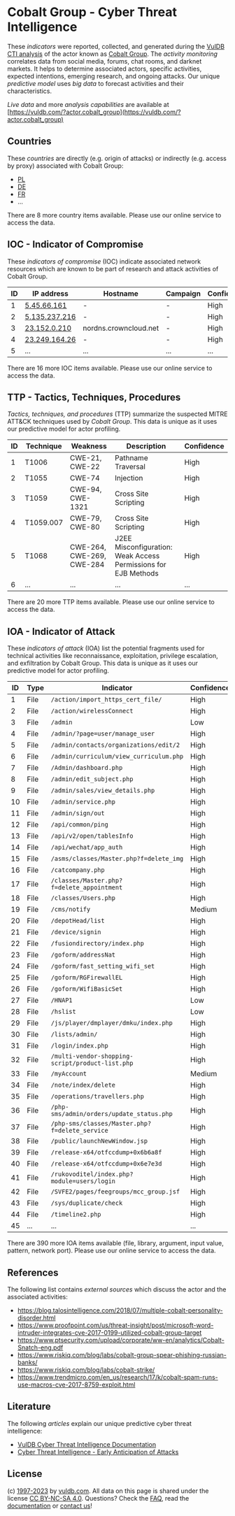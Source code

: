 # Cobalt Group - Cyber Threat Intelligence

These _indicators_ were reported, collected, and generated during the [VulDB CTI analysis](https://vuldb.com/?kb.cti) of the actor known as [Cobalt Group](https://vuldb.com/?actor.cobalt_group). The _activity monitoring_ correlates data from social media, forums, chat rooms, and darknet markets. It helps to determine associated actors, specific activities, expected intentions, emerging research, and ongoing attacks. Our unique _predictive model_ uses _big data_ to forecast activities and their characteristics.

_Live data_ and more _analysis capabilities_ are available at [https://vuldb.com/?actor.cobalt_group](https://vuldb.com/?actor.cobalt_group)

## Countries

These _countries_ are directly (e.g. origin of attacks) or indirectly (e.g. access by proxy) associated with Cobalt Group:

* [PL](https://vuldb.com/?country.pl)
* [DE](https://vuldb.com/?country.de)
* [FR](https://vuldb.com/?country.fr)
* ...

There are 8 more country items available. Please use our online service to access the data.

## IOC - Indicator of Compromise

These _indicators of compromise_ (IOC) indicate associated network resources which are known to be part of research and attack activities of Cobalt Group.

ID | IP address | Hostname | Campaign | Confidence
-- | ---------- | -------- | -------- | ----------
1 | [5.45.66.161](https://vuldb.com/?ip.5.45.66.161) | - | - | High
2 | [5.135.237.216](https://vuldb.com/?ip.5.135.237.216) | - | - | High
3 | [23.152.0.210](https://vuldb.com/?ip.23.152.0.210) | nordns.crowncloud.net | - | High
4 | [23.249.164.26](https://vuldb.com/?ip.23.249.164.26) | - | - | High
5 | ... | ... | ... | ...

There are 16 more IOC items available. Please use our online service to access the data.

## TTP - Tactics, Techniques, Procedures

_Tactics, techniques, and procedures_ (TTP) summarize the suspected MITRE ATT&CK techniques used by _Cobalt Group_. This data is unique as it uses our predictive model for actor profiling.

ID | Technique | Weakness | Description | Confidence
-- | --------- | -------- | ----------- | ----------
1 | T1006 | CWE-21, CWE-22 | Pathname Traversal | High
2 | T1055 | CWE-74 | Injection | High
3 | T1059 | CWE-94, CWE-1321 | Cross Site Scripting | High
4 | T1059.007 | CWE-79, CWE-80 | Cross Site Scripting | High
5 | T1068 | CWE-264, CWE-269, CWE-284 | J2EE Misconfiguration: Weak Access Permissions for EJB Methods | High
6 | ... | ... | ... | ...

There are 20 more TTP items available. Please use our online service to access the data.

## IOA - Indicator of Attack

These _indicators of attack_ (IOA) list the potential fragments used for technical activities like reconnaissance, exploitation, privilege escalation, and exfiltration by Cobalt Group. This data is unique as it uses our predictive model for actor profiling.

ID | Type | Indicator | Confidence
-- | ---- | --------- | ----------
1 | File | `/action/import_https_cert_file/` | High
2 | File | `/action/wirelessConnect` | High
3 | File | `/admin` | Low
4 | File | `/admin/?page=user/manage_user` | High
5 | File | `/admin/contacts/organizations/edit/2` | High
6 | File | `/admin/curriculum/view_curriculum.php` | High
7 | File | `/Admin/dashboard.php` | High
8 | File | `/admin/edit_subject.php` | High
9 | File | `/admin/sales/view_details.php` | High
10 | File | `/admin/service.php` | High
11 | File | `/admin/sign/out` | High
12 | File | `/api/common/ping` | High
13 | File | `/api/v2/open/tablesInfo` | High
14 | File | `/api/wechat/app_auth` | High
15 | File | `/asms/classes/Master.php?f=delete_img` | High
16 | File | `/catcompany.php` | High
17 | File | `/classes/Master.php?f=delete_appointment` | High
18 | File | `/classes/Users.php` | High
19 | File | `/cms/notify` | Medium
20 | File | `/depotHead/list` | High
21 | File | `/device/signin` | High
22 | File | `/fusiondirectory/index.php` | High
23 | File | `/goform/addressNat` | High
24 | File | `/goform/fast_setting_wifi_set` | High
25 | File | `/goform/RGFirewallEL` | High
26 | File | `/goform/WifiBasicSet` | High
27 | File | `/HNAP1` | Low
28 | File | `/hslist` | Low
29 | File | `/js/player/dmplayer/dmku/index.php` | High
30 | File | `/lists/admin/` | High
31 | File | `/login/index.php` | High
32 | File | `/multi-vendor-shopping-script/product-list.php` | High
33 | File | `/myAccount` | Medium
34 | File | `/note/index/delete` | High
35 | File | `/operations/travellers.php` | High
36 | File | `/php-sms/admin/orders/update_status.php` | High
37 | File | `/php-sms/classes/Master.php?f=delete_service` | High
38 | File | `/public/launchNewWindow.jsp` | High
39 | File | `/release-x64/otfccdump+0x6b6a8f` | High
40 | File | `/release-x64/otfccdump+0x6e7e3d` | High
41 | File | `/rukovoditel/index.php?module=users/login` | High
42 | File | `/SVFE2/pages/feegroups/mcc_group.jsf` | High
43 | File | `/sys/duplicate/check` | High
44 | File | `/timeline2.php` | High
45 | ... | ... | ...

There are 390 more IOA items available (file, library, argument, input value, pattern, network port). Please use our online service to access the data.

## References

The following list contains _external sources_ which discuss the actor and the associated activities:

* https://blog.talosintelligence.com/2018/07/multiple-cobalt-personality-disorder.html
* https://www.proofpoint.com/us/threat-insight/post/microsoft-word-intruder-integrates-cve-2017-0199-utilized-cobalt-group-target
* https://www.ptsecurity.com/upload/corporate/ww-en/analytics/Cobalt-Snatch-eng.pdf
* https://www.riskiq.com/blog/labs/cobalt-group-spear-phishing-russian-banks/
* https://www.riskiq.com/blog/labs/cobalt-strike/
* https://www.trendmicro.com/en_us/research/17/k/cobalt-spam-runs-use-macros-cve-2017-8759-exploit.html

## Literature

The following _articles_ explain our unique predictive cyber threat intelligence:

* [VulDB Cyber Threat Intelligence Documentation](https://vuldb.com/?kb.cti)
* [Cyber Threat Intelligence - Early Anticipation of Attacks](https://www.scip.ch/en/?labs.20201022)

## License

(c) [1997-2023](https://vuldb.com/?kb.changelog) by [vuldb.com](https://vuldb.com/?kb.about). All data on this page is shared under the license [CC BY-NC-SA 4.0](https://creativecommons.org/licenses/by-nc-sa/4.0/). Questions? Check the [FAQ](https://vuldb.com/?kb.faq), read the [documentation](https://vuldb.com/?kb) or [contact us](https://vuldb.com/?contact)!
